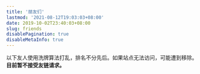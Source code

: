 ```yaml
---
title: '朋友们'
lastmod: '2021-08-12T19:03:03+08:00'
date: 2019-10-02T23:40:03+08:00
slug: friends
disablePagination: true
disableMetaInfo: true
---
```


以下友人使用洗牌算法打乱，排名不分先后。如果站点无法访问，可能遭到移除。  
**目前暂不接受友链请求。**